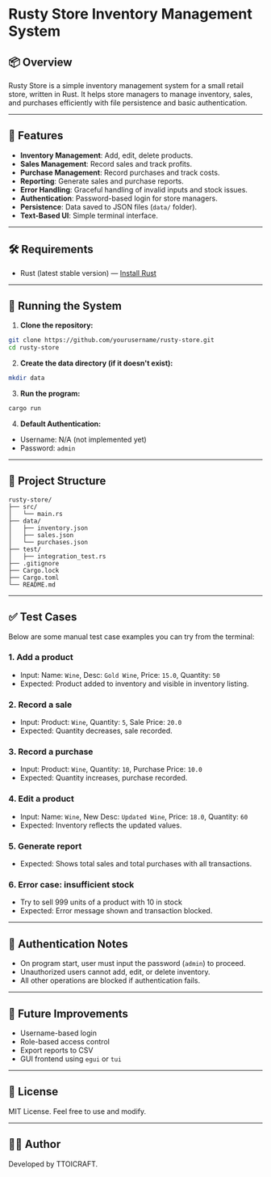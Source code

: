 # Rusty Store Inventory Management System

## 📦 Overview

Rusty Store is a simple inventory management system for a small retail store, written in Rust. It helps store managers to manage inventory, sales, and purchases efficiently with file persistence and basic authentication.

---

## 🚀 Features

* **Inventory Management**: Add, edit, delete products.
* **Sales Management**: Record sales and track profits.
* **Purchase Management**: Record purchases and track costs.
* **Reporting**: Generate sales and purchase reports.
* **Error Handling**: Graceful handling of invalid inputs and stock issues.
* **Authentication**: Password-based login for store managers.
* **Persistence**: Data saved to JSON files (`data/` folder).
* **Text-Based UI**: Simple terminal interface.

---

## 🛠 Requirements

* Rust (latest stable version) — [Install Rust](https://www.rust-lang.org/tools/install)

---

## 🧪 Running the System

1. **Clone the repository:**

```bash
git clone https://github.com/yourusername/rusty-store.git
cd rusty-store
```

2. **Create the data directory (if it doesn't exist):**

```bash
mkdir data
```

3. **Run the program:**

```bash
cargo run
```

4. **Default Authentication:**

* Username: N/A (not implemented yet)
* Password: `admin`

---

## 📁 Project Structure

```
rusty-store/
├── src/
│   └── main.rs
├── data/
│   ├── inventory.json
│   ├── sales.json
│   └── purchases.json
├── test/
│   ├── integration_test.rs
├── .gitignore
├── Cargo.lock
├── Cargo.toml
└── README.md
```

---

## ✅ Test Cases

Below are some manual test case examples you can try from the terminal:

### 1. Add a product

* Input: Name: `Wine`, Desc: `Gold Wine`, Price: `15.0`, Quantity: `50`
* Expected: Product added to inventory and visible in inventory listing.

### 2. Record a sale

* Input: Product: `Wine`, Quantity: `5`, Sale Price: `20.0`
* Expected: Quantity decreases, sale recorded.

### 3. Record a purchase

* Input: Product: `Wine`, Quantity: `10`, Purchase Price: `10.0`
* Expected: Quantity increases, purchase recorded.

### 4. Edit a product

* Input: Name: `Wine`, New Desc: `Updated Wine`, Price: `18.0`, Quantity: `60`
* Expected: Inventory reflects the updated values.

### 5. Generate report

* Expected: Shows total sales and total purchases with all transactions.

### 6. Error case: insufficient stock

* Try to sell 999 units of a product with 10 in stock
* Expected: Error message shown and transaction blocked.

---

## 🔐 Authentication Notes

* On program start, user must input the password (`admin`) to proceed.
* Unauthorized users cannot add, edit, or delete inventory.
* All other operations are blocked if authentication fails.

---

## 📌 Future Improvements

* Username-based login
* Role-based access control
* Export reports to CSV
* GUI frontend using `egui` or `tui`

---

## 🧾 License

MIT License. Feel free to use and modify.

---

## 👨‍💻 Author

Developed by TTOICRAFT.
